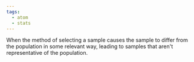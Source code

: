 ```yaml
---
tags:
  - atom
  - stats
---
```

When the method of selecting a sample causes the sample to differ from the population in some relevant way, leading to samples that aren't representative of the population.
